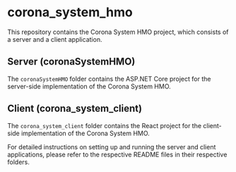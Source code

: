 # corona_system_hmo

This repository contains the Corona System HMO project, which consists of a server and a client application.

## Server (coronaSystemHMO)

The `coronaSystemHMO` folder contains the ASP.NET Core project for the server-side implementation of the Corona System HMO.

## Client (corona_system_client)

The `corona_system_client` folder contains the React project for the client-side implementation of the Corona System HMO.

For detailed instructions on setting up and running the server and client applications, please refer to the respective README files in their respective folders.

